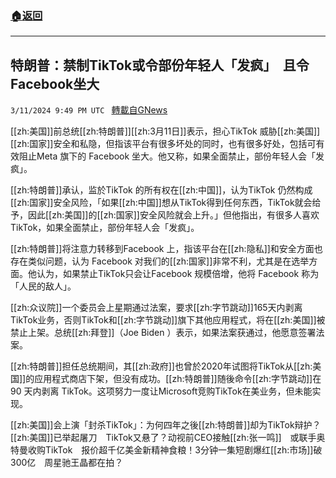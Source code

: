 ###  [:house:返回](README.md)
---


## 特朗普：禁制TikTok或令部份年轻人「发疯」　且令Facebook坐大
`3/11/2024 9:49 PM UTC ` [轉載自GNews](https://gnews.org/articles/2385390)

[[zh:美国]]前总统[[zh:特朗普]][[zh:3月11日]]表示，担心TikTok 威胁[[zh:美国]][[zh:国家]]安全和私隐，但指该平台有很多坏处的同时，也有很多好处，包括可有效阻止Meta 旗下的 Facebook 坐大。他又称，如果全面禁止，部份年轻人会「发疯」。

[[zh:特朗普]]承认，监於TikTok 的所有权在[[zh:中国]]，认为TikTok 仍然构成[[zh:国家]]安全风险，「如果[[zh:中国]]想从TikTok得到任何东西，TikTok就会给予，因此[[zh:美国]]的[[zh:国家]]安全风险就会上升。」但他指出，有很多人喜欢TikTok，如果全面禁止，部份年轻人会「发疯」。

[[zh:特朗普]]将注意力转移到Facebook 上，指该平台在[[zh:隐私]]和安全方面也存在类似问题，认为 Facebook 对我们的[[zh:国家]]非常不利，尤其是在选举方面。他认为，如果禁止TikTok只会让Facebook 规模倍增，他将 Facebook 称为「人民的敌人」。

[[zh:众议院]]一个委员会上星期通过法案，要求[[zh:字节跳动]]165天内剥离TikTok业务，否则TikTok和[[zh:字节跳动]]旗下其他应用程式，将在[[zh:美国]]被禁止上架。总统[[zh:拜登]]（Joe Biden ）表示，如果法案获通过，他愿意签署法案。

[[zh:特朗普]]担任总统期间，其[[zh:政府]]也曾於2020年试图将TikTok从[[zh:美国]]的应用程式商店下架，但没有成功。[[zh:特朗普]]随後命令[[zh:字节跳动]]在90 天内剥离 TikTok。这项努力一度让Microsoft竞购TikTok在美业务，但未能实现。

[[zh:美国]]会上演「封杀TikTok」：为何四年之後[[zh:特朗普]]却为TikTok辩护？[[zh:美国]]已举起屠刀　TikTok又悬了？动视前CEO接触[[zh:张一鸣]]　或联手奥特曼收购TikTok　报价超千亿美金新精神食粮！3分钟一集短剧爆红[[zh:市场]]破300亿　周星驰王晶都在拍？
